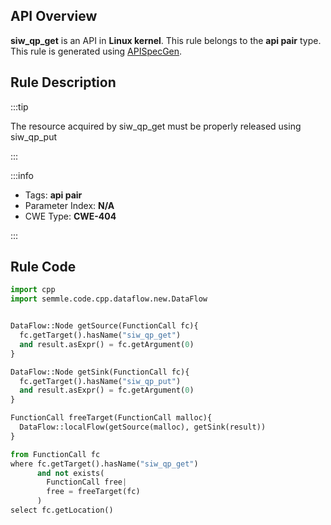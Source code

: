 ---
---


## API Overview
**siw_qp_get** is an API in **Linux kernel**. This rule belongs to the **api pair** type. This rule is generated using [APISpecGen](../../tools/APISpecGen).
## Rule Description

:::tip

The resource acquired by siw_qp_get must be properly released using siw_qp_put

:::

:::info

- Tags: **api pair**
- Parameter Index: **N/A**
- CWE Type: **CWE-404**

:::

## Rule Code
```python
import cpp
import semmle.code.cpp.dataflow.new.DataFlow


DataFlow::Node getSource(FunctionCall fc){
  fc.getTarget().hasName("siw_qp_get")
  and result.asExpr() = fc.getArgument(0)
}

DataFlow::Node getSink(FunctionCall fc){
  fc.getTarget().hasName("siw_qp_put")
  and result.asExpr() = fc.getArgument(0)
}

FunctionCall freeTarget(FunctionCall malloc){
  DataFlow::localFlow(getSource(malloc), getSink(result))
}

from FunctionCall fc
where fc.getTarget().hasName("siw_qp_get")
      and not exists(
        FunctionCall free| 
        free = freeTarget(fc)
      )
select fc.getLocation()

    
```